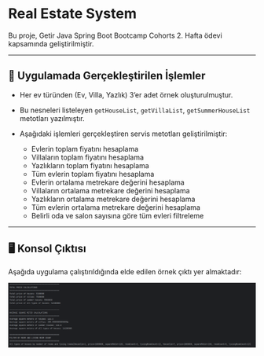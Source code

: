# Real Estate System

Bu proje, Getir Java Spring Boot Bootcamp Cohorts 2. Hafta ödevi kapsamında geliştirilmiştir.

---

## 📌 Uygulamada Gerçekleştirilen İşlemler
- Her ev türünden (Ev, Villa, Yazlık) 3’er adet örnek oluşturulmuştur.
- Bu nesneleri listeleyen `getHouseList`, `getVillaList`, `getSummerHouseList` metotları yazılmıştır.
- Aşağıdaki işlemleri gerçekleştiren servis metotları geliştirilmiştir:

  - Evlerin toplam fiyatını hesaplama
  - Villaların toplam fiyatını hesaplama
  - Yazlıkların toplam fiyatını hesaplama
  - Tüm evlerin toplam fiyatını hesaplama
  - Evlerin ortalama metrekare değerini hesaplama
  - Villaların ortalama metrekare değerini hesaplama
  - Yazlıkların ortalama metrekare değerini hesaplama
  - Tüm evlerin ortalama metrekare değerini hesaplama
  - Belirli oda ve salon sayısına göre tüm evleri filtreleme

---
## 🖥️ Konsol Çıktısı
Aşağıda uygulama çalıştırıldığında elde edilen örnek çıktı yer almaktadır:

<p align="center">
    <img src="./src/main/java/tr/com/ilknurdogan/assets/output.png" width="600">
</p>